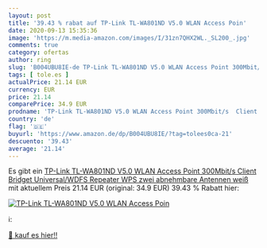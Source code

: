 ```yaml
---
layout: post
title: '39.43 % rabat auf TP-Link TL-WA801ND V5.0 WLAN Access Poin'
date: 2020-09-13 15:35:36
image: 'https://m.media-amazon.com/images/I/31zn7QHX2WL._SL200_.jpg'
comments: true
category: ofertas
author: ring
slug: 'B004UBU8IE-de TP-Link TL-WA801ND V5.0 WLAN Access Point 300Mbit/s Client...'
tags: [ tole.es ]
actualPrice: 21.14 EUR
currency: EUR
price: 21.14
comparePrice: 34.9 EUR
prodname: 'TP-Link TL-WA801ND V5.0 WLAN Access Point 300Mbit/s  Client  Bridget  Universal/WDFS Repeater   WPS  zwei abnehmbare Antennen  weiß'
country: 'de'
flag: '🇩🇪'
buyurl: 'https://www.amazon.de/dp/B004UBU8IE/?tag=tolees0ca-21'
descuento: '39.43'
average: '21.14'
---
```


Es gibt ein [TP-Link TL-WA801ND V5.0 WLAN Access Point 300Mbit/s  Client  Bridget  Universal/WDFS Repeater   WPS  zwei abnehmbare Antennen  weiß](https://www.amazon.de/dp/B004UBU8IE/?tag=tolees0ca-21) mit aktuellem Preis 21.14 EUR (original: 34.9 EUR) 39.43 % Rabatt hier:

[![TP-Link TL-WA801ND V5.0 WLAN Access Poin](https://m.media-amazon.com/images/I/31zn7QHX2WL._SL200_.jpg)](https://www.amazon.de/dp/B004UBU8IE/?tag=tolees0ca-21)

ℹ️:


[🛒 kauf es hier!!](https://www.amazon.de/dp/B004UBU8IE/?tag=tolees0ca-21)
